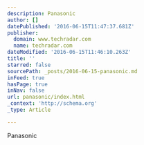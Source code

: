 ```yaml
---
description: Panasonic
author: []
datePublished: '2016-06-15T11:47:37.681Z'
publisher:
  domain: www.techradar.com
  name: techradar.com
dateModified: '2016-06-15T11:46:10.263Z'
title: ''
starred: false
sourcePath: _posts/2016-06-15-panasonic.md
inFeed: true
hasPage: true
inNav: false
url: panasonic/index.html
_context: 'http://schema.org'
_type: Article

---
```

Panasonic